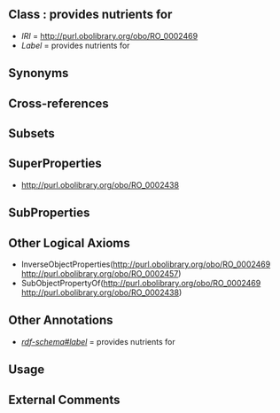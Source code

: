 
## Class : provides nutrients for

 * *IRI* = http://purl.obolibrary.org/obo/RO_0002469
 * *Label* = provides nutrients for

## Synonyms


## Cross-references


## Subsets


## SuperProperties

 * <http://purl.obolibrary.org/obo/RO_0002438>

## SubProperties


## Other Logical Axioms

 * InverseObjectProperties(<http://purl.obolibrary.org/obo/RO_0002469> <http://purl.obolibrary.org/obo/RO_0002457>)
 * SubObjectPropertyOf(<http://purl.obolibrary.org/obo/RO_0002469> <http://purl.obolibrary.org/obo/RO_0002438>)

## Other Annotations

 * *[rdf-schema#label](../../el/rdf-schema#label.md)* = provides nutrients for

## Usage


## External Comments

